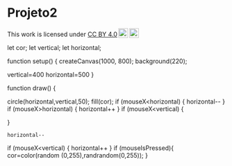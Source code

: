 # Projeto2
<p xmlns:cc="http://creativecommons.org/ns#" >This work is licensed under <a href="https://creativecommons.org/licenses/by/4.0/?ref=chooser-v1" target="_blank" rel="license noopener noreferrer" style="display:inline-block;">CC BY 4.0<img style="height:22px!important;margin-left:3px;vertical-align:text-bottom;" src="https://mirrors.creativecommons.org/presskit/icons/cc.svg?ref=chooser-v1" alt=""><img style="height:22px!important;margin-left:3px;vertical-align:text-bottom;" src="https://mirrors.creativecommons.org/presskit/icons/by.svg?ref=chooser-v1" alt=""></a></p>
let cor;
let vertical;
let horizontal;

function setup() {
  createCanvas(1000, 800);
    background(220);
  
vertical=400
  horizontal=500
}

function draw() {
  
  circle(horizontal,vertical,50);
  fill(cor);
  if (mouseX<horizontal) {
    horizontal--
  }
  if (mouseX>horizontal) {
    horizontal++
  }
  if (mouseX<vertical) {
    
  }
  
    horizontal--
if (mouseX<vertical) {
    horizontal++
}
 if (mouseIsPressed){
  cor=color(random (0,255),randrandom(0,255)); 
}
  
